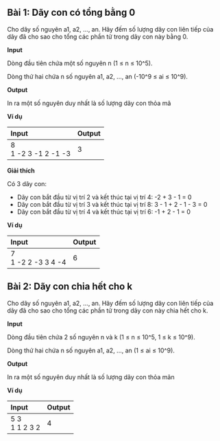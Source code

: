 ## Bài 1: Dãy con có tổng bằng 0

Cho dãy số nguyên a1, a2, ..., an. Hãy đếm số lượng dãy con liên tiếp của dãy đã cho sao cho tổng các phần tử trong dãy con này bằng 0.

**Input**

Dòng đầu tiên chứa một số nguyên n (1 ≤ n ≤ 10^5).

Dòng thứ hai chứa n số nguyên a1, a2, ..., an (-10^9 ≤ ai ≤ 10^9).

**Output**

In ra một số nguyên duy nhất là số lượng dãy con thỏa mã

**Ví dụ**

| Input | Output |
|:-------|:--------|
| 8 <br> 1 -2 3 -1 2 -1 -3  | 3 |

**Giải thích**

Có 3 dãy con:
- Dãy con bắt đầu từ vị trí 2 và kết thúc tại vị trí 4: -2 + 3 - 1 = 0
- Dãy con bắt đầu từ vị trí 3 và kết thúc tại vị trí 8: 3 - 1 + 2 - 1 - 3 = 0
- Dãy con bắt đầu từ vị trí 4 và kết thúc tại vị trí 6: -1 + 2 - 1 = 0

**Ví dụ**

| Input | Output |
|:-------|:--------|
| 7 <br> 1 -2 2 -3 3 4 -4 | 6 |

## Bài 2: Dãy con chia hết cho k

Cho dãy số nguyên a1, a2, ..., an. Hãy đếm số lượng dãy con liên tiếp của dãy đã cho sao cho tổng các phần tử trong dãy con này chia hết cho k.

**Input**

Dòng đầu tiên chứa 2 số nguyên n và k (1 ≤ n ≤ 10^5, 1 ≤ k ≤ 10^9).

Dòng thứ hai chứa n số nguyên a1, a2, ..., an (1 ≤ ai ≤ 10^9).

**Output**

In ra một số nguyên duy nhất là số lượng dãy con thỏa mãn

**Ví dụ**

| Input | Output |
|:-------|:--------|
| 5 3 <br> 1 1 2 3 2 | 4 |
